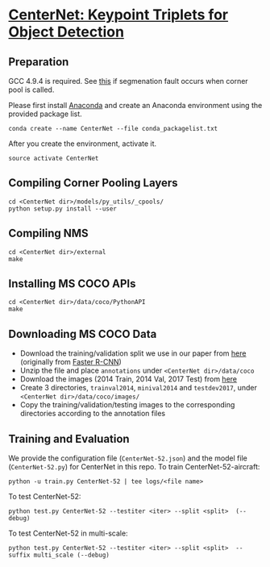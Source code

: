 # [CenterNet: Keypoint Triplets for Object Detection](https://arxiv.org/abs/1904.08189)

## Preparation
GCC 4.9.4 is required. See [this](https://github.com/princeton-vl/CornerNet/issues/47) if segmenation fault occurs when corner pool is called.

Please first install [Anaconda](https://anaconda.org) and create an Anaconda environment using the provided package list.
```
conda create --name CenterNet --file conda_packagelist.txt
```

After you create the environment, activate it.
```
source activate CenterNet
```

## Compiling Corner Pooling Layers
```
cd <CenterNet dir>/models/py_utils/_cpools/
python setup.py install --user
```

## Compiling NMS
```
cd <CenterNet dir>/external
make
```

## Installing MS COCO APIs
```
cd <CenterNet dir>/data/coco/PythonAPI
make
```

## Downloading MS COCO Data
- Download the training/validation split we use in our paper from [here](https://drive.google.com/file/d/1dop4188xo5lXDkGtOZUzy2SHOD_COXz4/view?usp=sharing) (originally from [Faster R-CNN](https://github.com/rbgirshick/py-faster-rcnn/tree/master/data))
- Unzip the file and place `annotations` under `<CenterNet dir>/data/coco`
- Download the images (2014 Train, 2014 Val, 2017 Test) from [here](http://cocodataset.org/#download)
- Create 3 directories, `trainval2014`, `minival2014` and `testdev2017`, under `<CenterNet dir>/data/coco/images/`
- Copy the training/validation/testing images to the corresponding directories according to the annotation files

## Training and Evaluation
We provide the configuration file (`CenterNet-52.json`) and the model file (`CenterNet-52.py`) for CenterNet in this repo.
To train CenterNet-52-aircraft:
```
python -u train.py CenterNet-52 | tee logs/<file name>
```
To test CenterNet-52:
```
python test.py CenterNet-52 --testiter <iter> --split <split>  (--debug)
```
To test CenterNet-52 in multi-scale:
```
python test.py CenterNet-52 --testiter <iter> --split <split>  --suffix multi_scale (--debug)
```
